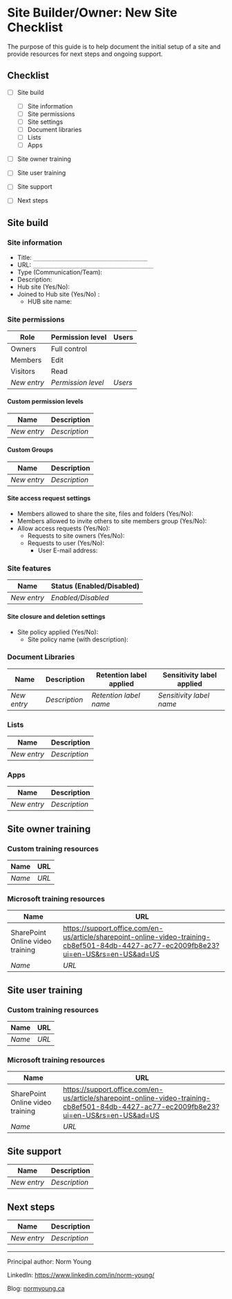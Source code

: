 # Site Builder/Owner: New Site Checklist

The purpose of this guide is to help document the initial setup of a site and provide resources for next steps and ongoing support.

## Checklist
- [ ] Site build
    - [ ] Site information
    - [ ] Site permissions
    - [ ] Site settings
    - [ ] Document libraries
    - [ ] Lists
    - [ ] Apps
- [ ] Site owner training
- [ ] Site user training
- [ ] Site support
- [ ] Next steps


## Site build
### Site information
- Title: `_____________________________________`
- URL: `_______________________________________`
- Type (Communication/Team):
- Description:
- Hub site (Yes/No):
- Joined to Hub site (Yes/No) :
    - HUB site name:


### Site permissions
| Role        | Permission level      | Users   |
|-------------|-----------------------|---------|
| Owners      | Full control          |         |
| Members     | Edit                  |         |
| Visitors    | Read                  |         |
| *New entry* | *Permission level*    | *Users* |

#### Custom permission levels
| Name        | Description      |
|-------------|------------------|
| *New entry* | *Description*    |

#### Custom Groups
| Name        | Description      |
|-------------|------------------|
| *New entry* | *Description*    |

#### Site access request settings
- Members allowed to share the site, files and folders (Yes/No):
- Members allowed to invite others to site members group (Yes/No):
- Allow access requests (Yes/No):
  - Requests to site owners (Yes/No):
  - Requests to user (Yes/No):
    - User E-mail address:

### Site features
| Name        | Status (Enabled/Disabled)      |
|-------------|--------------------------------|
| *New entry* | *Enabled/Disabled*             |

#### Site closure and deletion settings
- Site policy applied (Yes/No):
  - Site policy name (with description):

### Document Libraries 
| Name        | Description   | Retention label applied | Sensitivity label applied |
|-------------|---------------|-------------------------|---------------------------|
| *New entry* | *Description* | *Retention label name*  | *Sensitivity label name*  |

### Lists
| Name        | Description   | 
|-------------|---------------|
| *New entry* | *Description* |

### Apps
| Name        | Description   | 
|-------------|---------------|
| *New entry* | *Description* |


## Site owner training
### Custom training resources 
| Name                             | URL                             |
|----------------------------------|---------------------------------|
| *Name*                           | *URL*                           |

### Microsoft training resources
| Name                             | URL                             |
|----------------------------------|---------------------------------|
| SharePoint Online video training | https://support.office.com/en-us/article/sharepoint-online-video-training-cb8ef501-84db-4427-ac77-ec2009fb8e23?ui=en-US&rs=en-US&ad=US |
| *Name*                           | *URL*                           |


## Site user training
### Custom training resources 
| Name                             | URL                             |
|----------------------------------|---------------------------------|
| *Name*                           | *URL*                           |

### Microsoft training resources
| Name                             | URL                             |
|----------------------------------|---------------------------------|
| SharePoint Online video training | https://support.office.com/en-us/article/sharepoint-online-video-training-cb8ef501-84db-4427-ac77-ec2009fb8e23?ui=en-US&rs=en-US&ad=US |
| *Name*                           | *URL*                           |


## Site support
| Name        | Description      |
|-------------|------------------|
| *New entry* | *Description*    |


## Next steps
| Name        | Description      |
|-------------|------------------|
| *New entry* | *Description*    |

---

Principal author: Norm Young

LinkedIn: https://www.linkedin.com/in/norm-young/

Blog: [normyoung.ca](https://normyoung.ca)
